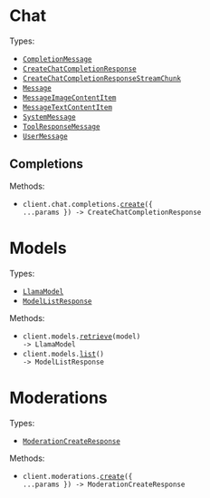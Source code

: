 # Chat

Types:

- <code><a href="./src/resources/chat/chat.ts">CompletionMessage</a></code>
- <code><a href="./src/resources/chat/chat.ts">CreateChatCompletionResponse</a></code>
- <code><a href="./src/resources/chat/chat.ts">CreateChatCompletionResponseStreamChunk</a></code>
- <code><a href="./src/resources/chat/chat.ts">Message</a></code>
- <code><a href="./src/resources/chat/chat.ts">MessageImageContentItem</a></code>
- <code><a href="./src/resources/chat/chat.ts">MessageTextContentItem</a></code>
- <code><a href="./src/resources/chat/chat.ts">SystemMessage</a></code>
- <code><a href="./src/resources/chat/chat.ts">ToolResponseMessage</a></code>
- <code><a href="./src/resources/chat/chat.ts">UserMessage</a></code>

## Completions

Methods:

- <code title="post /chat/completions">client.chat.completions.<a href="./src/resources/chat/completions.ts">create</a>({ ...params }) -> CreateChatCompletionResponse</code>

# Models

Types:

- <code><a href="./src/resources/models.ts">LlamaModel</a></code>
- <code><a href="./src/resources/models.ts">ModelListResponse</a></code>

Methods:

- <code title="get /models/{model}">client.models.<a href="./src/resources/models.ts">retrieve</a>(model) -> LlamaModel</code>
- <code title="get /models">client.models.<a href="./src/resources/models.ts">list</a>() -> ModelListResponse</code>

# Moderations

Types:

- <code><a href="./src/resources/moderations.ts">ModerationCreateResponse</a></code>

Methods:

- <code title="post /moderations">client.moderations.<a href="./src/resources/moderations.ts">create</a>({ ...params }) -> ModerationCreateResponse</code>
